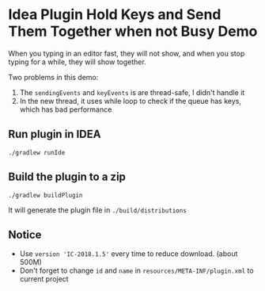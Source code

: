 Idea Plugin Hold Keys and Send Them Together when not Busy Demo
===============================================================

When you typing in an editor fast, they will not show, and when you stop typing for a while, they will show together.

Two problems in this demo:

1. The `sendingEvents` and `keyEvents` is are thread-safe, I didn't handle it
2. In the new thread, it uses while loop to check if the queue has keys, which has bad performance

Run plugin in IDEA
------------------

```
./gradlew runIde
```

Build the plugin to a zip
-------------------------

```
./gradlew buildPlugin
```

It will generate the plugin file in `./build/distributions`

Notice
-------

- Use `version 'IC-2018.1.5'` every time to reduce download. (about 500M)
- Don't forget to change `id` and `name` in `resources/META-INF/plugin.xml` to current project